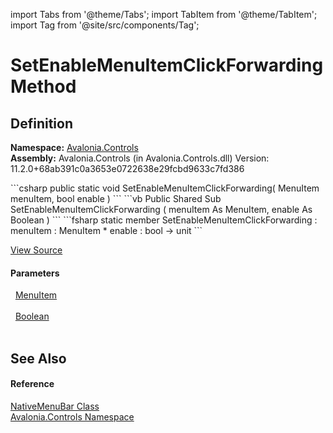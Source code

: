 import Tabs from '@theme/Tabs'; 
import TabItem from '@theme/TabItem'; 
import Tag from '@site/src/components/Tag'; 

# SetEnableMenuItemClickForwarding Method




## Definition
**Namespace:** <a href="N_Avalonia_Controls">Avalonia.Controls</a>  
**Assembly:** Avalonia.Controls (in Avalonia.Controls.dll) Version: 11.2.0+68ab391c0a3653e0722638e29fcbd9633c7fd386

<Tabs groupId="api-code-preview">
<TabItem value="csharp" label="C#">
```csharp
public static void SetEnableMenuItemClickForwarding(
	MenuItem menuItem,
	bool enable
)
```
</TabItem>
<TabItem value="vb" label="VB">
```vb
Public Shared Sub SetEnableMenuItemClickForwarding ( 
	menuItem As MenuItem,
	enable As Boolean
)
```
</TabItem>
<TabItem value="fsharp" label="F#">
```fsharp
static member SetEnableMenuItemClickForwarding : 
        menuItem : MenuItem * 
        enable : bool -> unit 
```
</TabItem>
</Tabs>



<a href="https://github.com/AvaloniaUI/Avalonia/tree/master/srcAvalonia.Controls/NativeMenuBar.cs#L82" title="View the source code">View Source</a>



#### Parameters
<dl><dt>  <a href="T_Avalonia_Controls_MenuItem">MenuItem</a></dt><dd> </dd><dt>  <a href="https://learn.microsoft.com/dotnet/api/system.boolean" target="_blank" rel="noopener noreferrer">Boolean</a></dt><dd> </dd></dl>

## See Also


#### Reference
<a href="T_Avalonia_Controls_NativeMenuBar">NativeMenuBar Class</a>  
<a href="N_Avalonia_Controls">Avalonia.Controls Namespace</a>  
